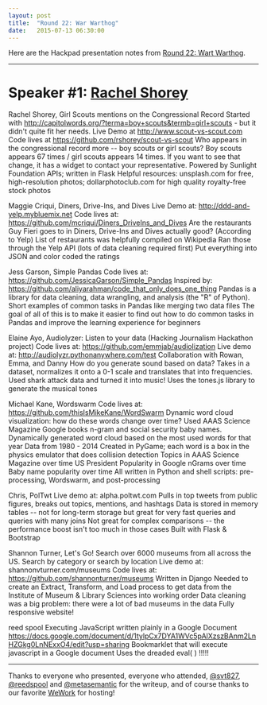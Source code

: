 ```yaml
---
layout: post
title:  "Round 22: War Warthog"
date:   2015-07-13 06:30:00
---
```


Here are the Hackpad presentation notes from [Round 22: Wart Warthog](http://www.meetup.com/DC-Hack-and-Tell/events/220231756/).

-----
# Speaker #1: [Rachel Shorey]() 

Rachel Shorey, Girl Scouts mentions on the Congressional Record
Started with http://capitolwords.org/?terma=boy+scouts&termb=girl+scouts - but it didn't quite fit her needs.
Live Demo at http://www.scout-vs-scout.com
Code lives at https://github.com/rshorey/scout-vs-scout
Who appears in the congressional record more -- boy scouts or girl scouts?
Boy scouts appears 67 times / girl scouts appears 14 times.
If you want to see that change, it has a widget to contact your representative.
Powered by Sunlight Foundation APIs; written in Flask
Helpful resources: unsplash.com for free, high-resolution photos; dollarphotoclub.com for high quality royalty-free stock photos

Maggie Criqui, Diners, Drive-Ins, and Dives
Live Demo at: http://ddd-and-yelp.mybluemix.net
Code lives at: https://github.com/mcriqui/Diners_DriveIns_and_Dives
Are the restaurants Guy Fieri goes to in Diners, Drive-Ins and Dives actually good? (According to Yelp)
List of restaurants was helpfully compiled on Wikipedia
Ran those through the Yelp API (lots of data cleaning required first)
Put everything into JSON and color coded the ratings

Jess Garson, Simple Pandas
Code lives at: https://github.com/JessicaGarson/Simple_Pandas
Inspired by: https://github.com/aliyarahman/code_that_only_does_one_thing
Pandas is a library for data cleaning, data wrangling, and analysis (the "R" of Python).
Short examples of common tasks in Pandas like merging two data files
The goal of all of this is to make it easier to find out how to do common tasks in Pandas and improve the learning experience for beginners

Elaine Ayo, Audiolyzer: Listen to your data (Hacking Journalism Hackathon project)
Code lives at: https://github.com/emmjab/audiolization
Live demo at: http://audiolyzr.pythonanywhere.com/test
Collaboration with Rowan, Emma, and Danny
How do you generate sound based on data?
Takes in a dataset, normalizes it onto a 0-1 scale and translates that into frequencies.
Used shark attack data and turned it into music!
Uses the tones.js library to generate the musical tones

Michael Kane, Wordswarm
Code lives at: https://github.com/thisIsMikeKane/WordSwarm
Dynamic word cloud visualization: how do these words change over time?
Used AAAS Science Magazine Google books n-gram and social security baby names.
Dynamically generated word cloud based on the most used words for that year
Data from 1980 - 2014
Created in PyGame; each word is a box in the physics emulator that does collision detection
Topics in AAAS Science Magazine over time
US President Popularity in Google nGrams over time
Baby name popularity over time
All written in Python and shell scripts: pre-processing, Wordswarm, and post-processing

Chris, PolTwt
Live demo at: alpha.poltwt.com
Pulls in top tweets from public figures, breaks out topics, mentions, and hashtags
Data is stored in memory tables -- not for long-term storage but great for very fast queries and queries with many joins
Not great for complex comparisons -- the performance boost isn't too much in those cases 
Built with Flask & Bootstrap


Shannon Turner, Let's Go!
Search over 6000 museums from all across the US.
Search by category or search by location
Live demo at: shannonvturner.com/museums
Code lives at: https://github.com/shannonturner/museums
Written in Django
Needed to create an Extract, Transform, and Load process to get data from the Institute of Museum & Library Sciences into working order
Data cleaning was a big problem: there were a lot of bad museums in the data
Fully responsive website!

reed spool Executing JavaScript written plainly in a Google Document
https://docs.google.com/document/d/1tylpCx7DYA1WVc5pAlXzszBAnm2LnHZGkg0LnNExxO4/edit?usp=sharing
Bookmarklet that will execute javascript in a Google document
Uses the dreaded eval( ) !!!!!

-----

Thanks to everyone who presented, everyone who attended, [@svt827](https://twitter.com/svt827), [@reedspool](https://twitter.com/reedspool) and [@metasemantic](https://twitter.com/metasemantic) for the writeup, and of course thanks to our favorite [WeWork](https://www.wework.com/locations/washington-d-c/chinatown/) for hosting!

